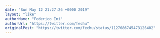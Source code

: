 ```yaml
---
date: "Sun May 12 21:27:26 +0000 2019"
layout: "like"
authorName: "Federico Ini"
authorUrl: "https://twitter.com/fechu"
originalPost: "https://twitter.com/fechu/status/1127686745473126402"
---
```

